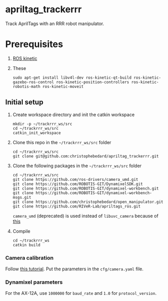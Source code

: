 # apriltag_trackerrr

Track AprilTags with an RRR robot manipulator.

# Prerequisites

1. [ROS kinetic](http://wiki.ros.org/kinetic/Installation/Ubuntu)

2. These
   ````
   sudo apt-get install libv4l-dev ros-kinetic-qt-build ros-kinetic-gazebo-ros-control ros-kinetic-position-controllers ros-kinetic-robotis-math ros-kinetic-moveit
   ````

## Initial setup

1. Create workspace directory and init the catkin workspace
   ````
   mkdir -p ~/trackrrr_ws/src
   cd ~/trackrrr_ws/src
   catkin_init_workspace
   ````

2. Clone this repo in the `~/trackrrr_ws/src` folder
   ````
   cd ~/trackrrr_ws/src
   git clone git@github.com:christophebedard/apriltag_trackerrr.git
   ````  

3. Clone the following packages in the `~/trackrrr_ws/src` folder  
   ````
   cd ~/trackrrr_ws/src
   git clone https://github.com/ros-drivers/camera_umd.git
   git clone https://github.com/ROBOTIS-GIT/DynamixelSDK.git
   git clone https://github.com/ROBOTIS-GIT/dynamixel-workbench.git
   git clone https://github.com/ROBOTIS-GIT/dynamixel-workbench-msgs.git
   git clone https://github.com/christophebedard/open_manipulator.git
   git clone https://github.com/RIVeR-Lab/apriltags_ros.git
   ````  
   `camera_umd` (deprecated) is used instead of `libuvc_camera` because of [this](https://github.com/ros-drivers/libuvc_ros/issues/15)

3. Compile
   ````
   cd ~/trackrrr_ws
   catkin build
   ````

### Camera calibration

Follow [this tutorial](http://wiki.ros.org/camera_calibration/Tutorials/MonocularCalibration). Put the parameters in the `cfg/camera.yaml` file.

### Dynamixel parameters

For the AX-12A, use `1000000` for `baud_rate` and `1.0` for `protocol_version`.